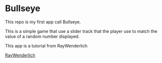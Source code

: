 # Bullseye

This repo is my first app call Bullseye. 

This is a simple game that use a slider track that the player use to match the value of a random number displayed.

This app is a tutorial from RayWenderlich

[RayWenderlich](https://www.raywenderlich.com/)
